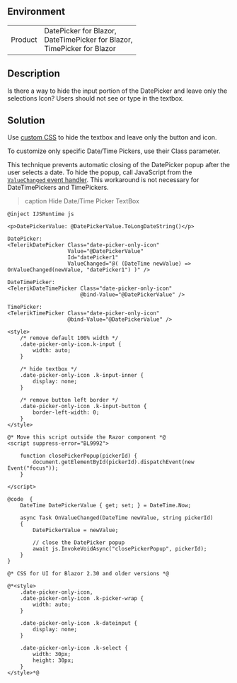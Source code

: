 
## Environment

<table>
<tbody>
<tr>
<td>Product</td>
<td>
DatePicker for Blazor, <br />
DateTimePicker for Blazor, <br />
TimePicker for Blazor
</td>
</tr>
</tbody>
</table>

## Description

Is there a way to hide the input portion of the DatePicker and leave only the selections Icon? Users should not see or type in the textbox.

## Solution

Use [custom CSS](slug:themes-override) to hide the textbox and leave only the button and icon.

To customize only specific Date/Time Pickers, use their Class parameter.

This technique prevents automatic closing of the DatePicker popup after the user selects a date. To hide the popup, call JavaScript from the [`ValueChanged` event handler](slug:components/datepicker/events#valuechanged). This workaround is not necessary for DateTimePickers and TimePickers.

>caption Hide Date/Time Picker TextBox

````RAZOR
@inject IJSRuntime js

<p>DatePickerValue: @DatePickerValue.ToLongDateString()</p>

DatePicker:
<TelerikDatePicker Class="date-picker-only-icon"
                   Value="@DatePickerValue"
                   Id="datePicker1"
                   ValueChanged="@( (DateTime newValue) => OnValueChanged(newValue, "datePicker1") )" />

DateTimePicker:
<TelerikDateTimePicker Class="date-picker-only-icon"
                       @bind-Value="@DatePickerValue" />

TimePicker:
<TelerikTimePicker Class="date-picker-only-icon"
                   @bind-Value="@DatePickerValue" />

<style>
    /* remove default 100% width */
    .date-picker-only-icon.k-input {
        width: auto;
    }

    /* hide textbox */
    .date-picker-only-icon .k-input-inner {
        display: none;
    }

    /* remove button left border */
    .date-picker-only-icon .k-input-button {
        border-left-width: 0;
    }
</style>

@* Move this script outside the Razor component *@
<script suppress-error="BL9992">

    function closePickerPopup(pickerId) {
        document.getElementById(pickerId).dispatchEvent(new Event("focus"));
    }

</script>

@code  {
    DateTime DatePickerValue { get; set; } = DateTime.Now;

    async Task OnValueChanged(DateTime newValue, string pickerId)
    {
        DatePickerValue = newValue;

        // close the DatePicker popup
        await js.InvokeVoidAsync("closePickerPopup", pickerId);
    }
}

@* CSS for UI for Blazor 2.30 and older versions *@

@*<style>
    .date-picker-only-icon,
    .date-picker-only-icon .k-picker-wrap {
        width: auto;
    }

    .date-picker-only-icon .k-dateinput {
        display: none;
    }

    .date-picker-only-icon .k-select {
        width: 30px;
        height: 30px;
    }
</style>*@
````
